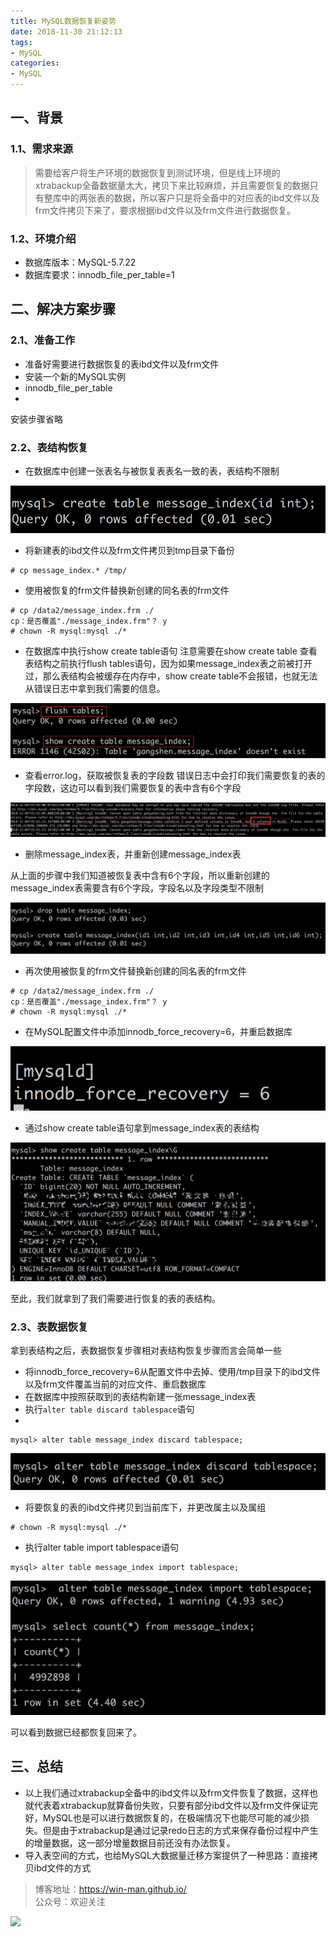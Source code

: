 ```yaml
---
title: MySQL数据恢复新姿势
date: 2018-11-30 21:12:13
tags:
- MySQL
categories:
- MySQL
---
```


## 一、背景

### 1.1、需求来源
> 需要给客户将生产环境的数据恢复到测试环境，但是线上环境的xtrabackup全备数据量太大，拷贝下来比较麻烦，并且需要恢复的数据只有整库中的两张表的数据，所以客户只是将全备中的对应表的ibd文件以及frm文件拷贝下来了，要求根据ibd文件以及frm文件进行数据恢复。

### 1.2、环境介绍

* 数据库版本：MySQL-5.7.22
* 数据库要求：innodb_file_per_table=1

## 二、解决方案步骤

### 2.1、准备工作

* 准备好需要进行数据恢复的表ibd文件以及frm文件
* 安装一个新的MySQL实例
 * innodb_file_per_table
 * 
安装步骤省略

### 2.2、表结构恢复

* 在数据库中创建一张表名与被恢复表表名一致的表，表结构不限制

![](https://raw.githubusercontent.com/Win-Man/pic-storage/master/img/20190505160614.png)

* 将新建表的ibd文件以及frm文件拷贝到tmp目录下备份

```
# cp message_index.* /tmp/
```

* 使用被恢复的frm文件替换新创建的同名表的frm文件

```
# cp /data2/message_index.frm ./
cp：是否覆盖"./message_index.frm"？ y
# chown -R mysql:mysql ./*
```

* 在数据库中执行show create table语句
注意需要在show create table 查看表结构之前执行flush tables语句，因为如果message_index表之前被打开过，那么表结构会被缓存在内存中，show create table不会报错，也就无法从错误日志中拿到我们需要的信息。

![](https://raw.githubusercontent.com/Win-Man/pic-storage/master/img/20190505160723.png)

* 查看error.log，获取被恢复表的字段数
错误日志中会打印我们需要恢复的表的字段数，这边可以看到我们需要恢复的表中含有6个字段

![](https://raw.githubusercontent.com/Win-Man/pic-storage/master/img/20190505160758.png)

* 删除message_index表，并重新创建message_index表

从上面的步骤中我们知道被恢复表中含有6个字段，所以重新创建的message_index表需要含有6个字段，字段名以及字段类型不限制

![](https://raw.githubusercontent.com/Win-Man/pic-storage/master/img/20190505160924.png)

* 再次使用被恢复的frm文件替换新创建的同名表的frm文件

```
# cp /data2/message_index.frm ./
cp：是否覆盖"./message_index.frm"？ y
# chown -R mysql:mysql ./*
```

* 在MySQL配置文件中添加innodb_force_recovery=6，并重启数据库

![](https://raw.githubusercontent.com/Win-Man/pic-storage/master/img/20190505161041.png)

* 通过show create table语句拿到message_index表的表结构

![](https://raw.githubusercontent.com/Win-Man/pic-storage/master/img/20190505161054.png)

至此，我们就拿到了我们需要进行恢复的表的表结构。
### 2.3、表数据恢复

拿到表结构之后，表数据恢复步骤相对表结构恢复步骤而言会简单一些

* 将innodb_force_recovery=6从配置文件中去掉、使用/tmp目录下的ibd文件以及frm文件覆盖当前的对应文件、重启数据库
* 在数据库中按照获取到的表结构新建一张message_index表
* 执行`alter table discard tablespace`语句
* 
```
mysql> alter table message_index discard tablespace;
```

![](https://raw.githubusercontent.com/Win-Man/pic-storage/master/img/20190505161116.png)

* 将要恢复的表的ibd文件拷贝到当前库下，并更改属主以及属组
```
# chown -R mysql:mysql ./*
```
* 执行alter table import tablespace语句

```
mysql> alter table message_index import tablespace;
```

![](https://raw.githubusercontent.com/Win-Man/pic-storage/master/img/20190505161139.png)

可以看到数据已经都恢复回来了。


## 三、总结

* 以上我们通过xtrabackup全备中的ibd文件以及frm文件恢复了数据，这样也就代表着xtrabackup就算备份失败，只要有部分ibd文件以及frm文件保证完好，MySQL也是可以进行数据恢复的，在极端情况下也能尽可能的减少损失。但是由于xtrabackup是通过记录redo日志的方式来保存备份过程中产生的增量数据，这一部分增量数据目前还没有办法恢复。
* 导入表空间的方式，也给MySQL大数据量迁移方案提供了一种思路：直接拷贝ibd文件的方式






> 博客地址：https://win-man.github.io/  
> 公众号：欢迎关注  

![](https://user-gold-cdn.xitu.io/2018/8/16/165435ce71d2b88b?w=258&h=258&f=jpeg&s=26568)
